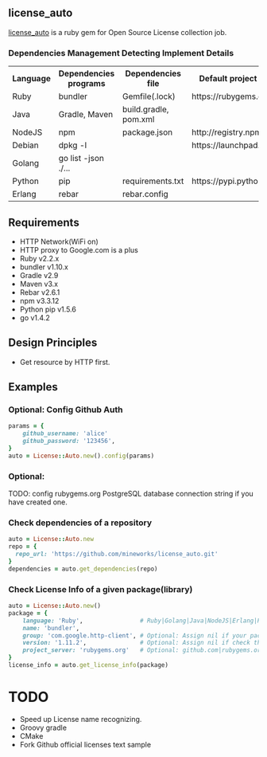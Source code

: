 ## license_auto
[license_auto](https://github.com/mineworks/license_auto) is a ruby gem for Open Source License collection job.

### Dependencies Management Detecting Implement Details
<table>
  <tr>
    <th>Language</th>
    <th>Dependencies programs</th>
    <th>Dependencies file</th>
    <th>Default project servers</th>
    <th>Optional</th>
    <th>Progress(%)</th>
  </tr>
  <tr>
    <td>Ruby</td>
    <td>bundler</td>
    <td>Gemfile(.lock)</td>
    <td>https://rubygems.org/</td>
    <td> https://rubygems.org/pages/data</td>
    <td>0</td>
  </tr>
  <tr>
    <td>Java</td>
    <td>Gradle, Maven</td>
    <td>build.gradle, pom.xml</td>
    <td></td>
    <td></td>
    <td>0</td>
  </tr>
  <tr>
    <td>NodeJS</td>
    <td>npm</td>
    <td>package.json</td>
    <td>http://registry.npmjs.org</td>
    <td></td>
    <td>0</td>
  </tr>
  <tr>
      <td>Debian</td>
      <td>dpkg -l</td>
      <td></td>
      <td>https://launchpad.net/</td>      
      <td></td>
      <td>0</td>
  </tr>
  <tr>
    <td>Golang</td>
    <td>go list -json ./...</td>
    <td></td>
    <td></td>
    <td></td>
    <td>0</td>
  </tr>
  <tr>
    <td>Python</td>
    <td>pip</td>
    <td>requirements.txt</td>
    <td>https://pypi.python.org/pypi</td>
    <td></td>
    <td>0</td>
  </tr>  
  <tr>
    <td>Erlang</td>
    <td>rebar</td>
    <td>rebar.config</td>
    <td></td>
    <td></td>
    <td>0</td>
  </tr>  
  
</table>

## Requirements
* HTTP Network(WiFi on)
* HTTP proxy to Google.com is a plus
* Ruby v2.2.x
* bundler v1.10.x
* Gradle v2.9
* Maven v3.x
* Rebar v2.6.1
* npm v3.3.12
* Python pip v1.5.6
* go v1.4.2


## Design Principles
* Get resource by HTTP first. 

## Examples

### Optional: Config Github Auth
``` ruby
params = {
    github_username: 'alice'
    github_password: '123456',
}
auto = License::Auto.new().config(params)
```

### Optional:

TODO: config rubygems.org PostgreSQL database connection string if you have created one.

### Check dependencies of a repository
``` ruby
auto = License::Auto.new
repo = {
  repo_url: 'https://github.com/mineworks/license_auto.git'
}
dependencies = auto.get_dependencies(repo)
```

### Check License Info of a given package(library)
``` ruby
auto = License::Auto.new()
package = {
    language: 'Ruby',                # Ruby|Golang|Java|NodeJS|Erlang|Python|
    name: 'bundler',
    group: 'com.google.http-client', # Optional: Assign nil if your package is not a Java
    version: '1.11.2',               # Optional: Assign nil if check the latest
    project_server: 'rubygems.org'   # Optional: github.com|rubygems.org|pypi.python.org/pypi|registry.npmjs.org
}
license_info = auto.get_license_info(package)
```

# TODO
* Speed up License name recognizing.
* Groovy gradle
* CMake
* Fork Github official licenses text sample



